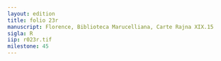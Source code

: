 ```yaml
---
layout: edition
title: folio 23r
manuscript: Florence, Biblioteca Marucelliana, Carte Rajna XIX.15
sigla: R
iip: r023r.tif
milestone: 45
---
```

